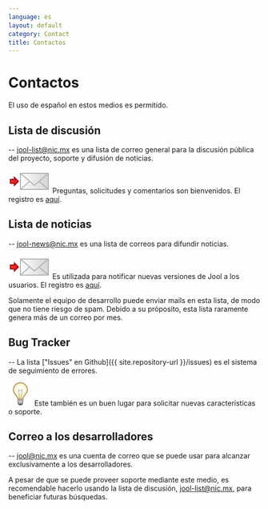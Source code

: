 ```yaml
---
language: es
layout: default
category: Contact
title: Contactos
---
```


# Contactos

El uso de español en estos medios es permitido.

## Lista de discusión

-- jool-list@nic.mx es una lista de correo general para la discusión pública del proyecto, soporte y difusión de noticias. 
  
![Mail](../images/email.svg) Preguntas, solicitudes y comentarios son bienvenidos. El registro es [aquí](https://mail-lists.nic.mx/listas/listinfo/jool-list).

## Lista de noticias
	
-- jool-news@nic.mx es una lista de correos para difundir noticias.

![Mail](../images/email.svg) Es utilizada para notificar nuevas versiones de Jool a los usuarios. El registro es [aquí](https://mail-lists.nic.mx/listas/listinfo/jool-news).

Solamente el equipo de desarrollo puede enviar mails en esta lista, de modo que no tiene riesgo de spam. Debido a su próposito, esta lista raramente genera más de un correo por mes.

## Bug Tracker
  
-- La lista ["Issues" en Github]({{ site.repository-url }}/issues) es el sistema de seguimiento de errores.

![Note](../images/bulb.svg) Este también es un buen lugar para solicitar nuevas características o soporte.

## Correo a los desarrolladores

-- [jool@nic.mx](mailto:jool@nic.mx) es una cuenta de correo que se puede usar para alcanzar exclusivamente a los desarrolladores.

A pesar de que se puede proveer soporte mediante este medio, es recomendable hacerlo usando la lista de discusión, jool-list@nic.mx, para beneficiar futuras búsquedas.

